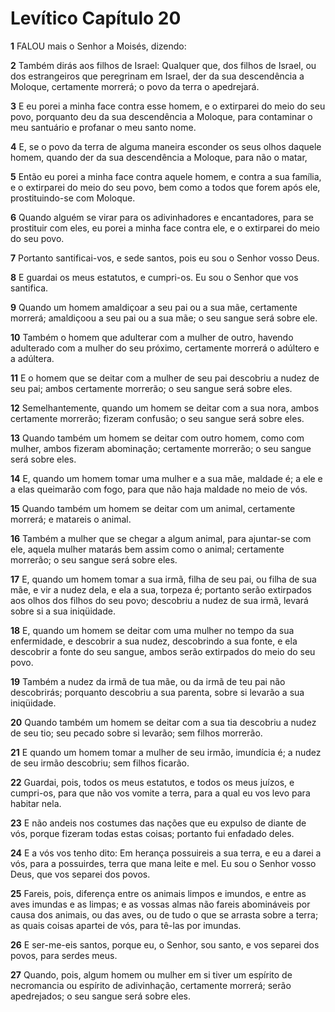 # Levítico Capítulo 20

**1** 	FALOU mais o Senhor a Moisés, dizendo:

**2** 	Também dirás aos filhos de Israel: Qualquer que, dos filhos de Israel, ou dos estrangeiros que peregrinam em Israel, der da sua descendência a Moloque, certamente morrerá; o povo da terra o apedrejará.

**3** 	E eu porei a minha face contra esse homem, e o extirparei do meio do seu povo, porquanto deu da sua descendência a Moloque, para contaminar o meu santuário e profanar o meu santo nome.

**4** 	E, se o povo da terra de alguma maneira esconder os seus olhos daquele homem, quando der da sua descendência a Moloque, para não o matar,

**5** 	Então eu porei a minha face contra aquele homem, e contra a sua família, e o extirparei do meio do seu povo, bem como a todos que forem após ele, prostituindo-se com Moloque.

**6** 	Quando alguém se virar para os adivinhadores e encantadores, para se prostituir com eles, eu porei a minha face contra ele, e o extirparei do meio do seu povo.

**7** 	Portanto santificai-vos, e sede santos, pois eu sou o Senhor vosso Deus.

**8** 	E guardai os meus estatutos, e cumpri-os. Eu sou o Senhor que vos santifica.

**9** 	Quando um homem amaldiçoar a seu pai ou a sua mãe, certamente morrerá; amaldiçoou a seu pai ou a sua mãe; o seu sangue será sobre ele.

**10** 	Também o homem que adulterar com a mulher de outro, havendo adulterado com a mulher do seu próximo, certamente morrerá o adúltero e a adúltera.

**11** 	E o homem que se deitar com a mulher de seu pai descobriu a nudez de seu pai; ambos certamente morrerão; o seu sangue será sobre eles.

**12** 	Semelhantemente, quando um homem se deitar com a sua nora, ambos certamente morrerão; fizeram confusão; o seu sangue será sobre eles.

**13** 	Quando também um homem se deitar com outro homem, como com mulher, ambos fizeram abominação; certamente morrerão; o seu sangue será sobre eles.

**14** 	E, quando um homem tomar uma mulher e a sua mãe, maldade é; a ele e a elas queimarão com fogo, para que não haja maldade no meio de vós.

**15** 	Quando também um homem se deitar com um animal, certamente morrerá; e matareis o animal.

**16** 	Também a mulher que se chegar a algum animal, para ajuntar-se com ele, aquela mulher matarás bem assim como o animal; certamente morrerão; o seu sangue será sobre eles.

**17** 	E, quando um homem tomar a sua irmã, filha de seu pai, ou filha de sua mãe, e vir a nudez dela, e ela a sua, torpeza é; portanto serão extirpados aos olhos dos filhos do seu povo; descobriu a nudez de sua irmã, levará sobre si a sua iniqüidade.

**18** 	E, quando um homem se deitar com uma mulher no tempo da sua enfermidade, e descobrir a sua nudez, descobrindo a sua fonte, e ela descobrir a fonte do seu sangue, ambos serão extirpados do meio do seu povo.

**19** 	Também a nudez da irmã de tua mãe, ou da irmã de teu pai não descobrirás; porquanto descobriu a sua parenta, sobre si levarão a sua iniqüidade.

**20** 	Quando também um homem se deitar com a sua tia descobriu a nudez de seu tio; seu pecado sobre si levarão; sem filhos morrerão.

**21** 	E quando um homem tomar a mulher de seu irmão, imundícia é; a nudez de seu irmão descobriu; sem filhos ficarão.

**22** 	Guardai, pois, todos os meus estatutos, e todos os meus juízos, e cumpri-os, para que não vos vomite a terra, para a qual eu vos levo para habitar nela.

**23** 	E não andeis nos costumes das nações que eu expulso de diante de vós, porque fizeram todas estas coisas; portanto fui enfadado deles.

**24** 	E a vós vos tenho dito: Em herança possuireis a sua terra, e eu a darei a vós, para a possuirdes, terra que mana leite e mel. Eu sou o Senhor vosso Deus, que vos separei dos povos.

**25** 	Fareis, pois, diferença entre os animais limpos e imundos, e entre as aves imundas e as limpas; e as vossas almas não fareis abomináveis por causa dos animais, ou das aves, ou de tudo o que se arrasta sobre a terra; as quais coisas apartei de vós, para tê-las por imundas.

**26** 	E ser-me-eis santos, porque eu, o Senhor, sou santo, e vos separei dos povos, para serdes meus.

**27** 	Quando, pois, algum homem ou mulher em si tiver um espírito de necromancia ou espírito de adivinhação, certamente morrerá; serão apedrejados; o seu sangue será sobre eles.

